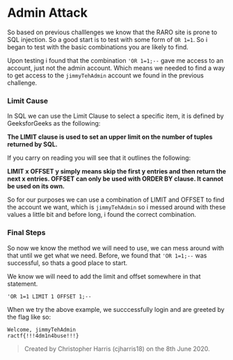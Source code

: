 # Admin Attack

So based on previous challlenges we know that the RARO site is prone to SQL injection. So a good start is to test with some form of `OR 1=1`. So i began to test with the basic combinations you are likely to find.

Upon testing i found that the combination `'OR 1=1;--` gave me access to an account, just not the admin account. Which means we needed to find a way to get access to the `jimmyTehAdmin` account we found in the previous challenge.

### Limit Cause
In SQL we can use the Limit Clause to select a specific item, it is defined by GeeksforGeeks as the following:

**The LIMIT clause is used to set an upper limit on the number of tuples returned by SQL.**

If you carry on reading you will see that it outlines the following:

**LIMIT x OFFSET y simply means skip the first y entries and then return the next x entries.
OFFSET can only be used with ORDER BY clause. It cannot be used on its own.**

So for our purposes we can use a combination of LIMIT and OFFSET to find the account we want, which is `jimmyTehAdmin` so i messed around with these values a little bit and before long, i found the correct combination.

### Final Steps

So now we know the method we will need to use, we can mess around with that until we get what we need. Before, we found that `'OR 1=1;--` was successful, so thats a good place to start.

We know we will need to add the limit and offset somewhere in that statement.

`'OR 1=1 LIMIT 1 OFFSET 1;--`

When we try the above example, we succcessfully login and are greeted by the flag like so:
```
Welcome, jimmyTehAdmin
ractf{!!!4dm1n4buse!!!}
```

> Created by Christopher Harris (cjharris18) on the 8th June 2020.
